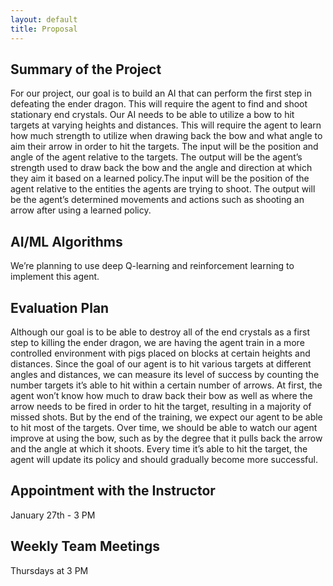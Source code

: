 ```yaml
---
layout: default
title: Proposal
---
```

## Summary of the Project
For our project, our goal is to build an AI that can perform the first step in defeating the ender dragon. This will require the agent to find and shoot stationary
end crystals. Our AI needs to be able to utilize a bow to hit targets at varying heights and distances. This will require the agent to learn how much strength to utilize when drawing back the bow and what angle to aim their arrow in order to hit the targets. The input will be the position and angle of the agent relative to the targets. The output will be the agent’s strength used to draw back the bow and the angle and direction at which they aim it based on a learned policy.The input will be the position of the agent relative to the entities the agents are trying to shoot. The output will be the agent’s determined movements and actions such as shooting an arrow after using a learned policy.

## AI/ML Algorithms
We’re planning to use deep Q-learning and reinforcement learning to implement this agent.

## Evaluation Plan
Although our goal is to be able to destroy all of the end crystals as a first step to killing the ender dragon, we are having the agent train in a more controlled environment with pigs placed on blocks at certain heights and distances. Since the goal of our agent is to hit various targets at different angles and distances, we can measure its level of success by counting the number targets it’s able to hit within a certain number of arrows. At first, the agent won’t know how much to draw back their bow as well as where the arrow needs to be fired in order to hit the target, resulting in a majority of missed shots. But by the end of the training, we expect our agent to be able to hit most of the targets. Over time, we should be able to watch our agent improve at using the bow, such as by the degree that it pulls back the arrow and the angle at which it shoots. Every time it’s able to hit the target, the agent will update its policy and should gradually become more successful.

## Appointment with the Instructor
January 27th - 3 PM

## Weekly Team Meetings
Thursdays at 3 PM
